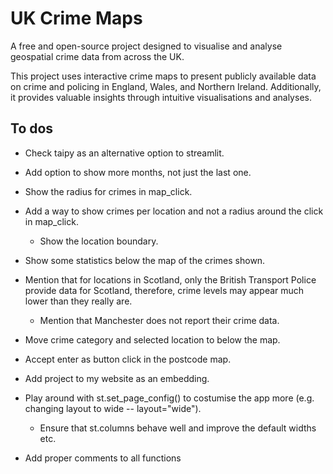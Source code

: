 # UK Crime Maps
A free and open-source project designed to visualise and analyse geospatial crime data from across the UK.

This project uses interactive crime maps to present publicly available data on crime and policing in England, Wales, and Northern Ireland. Additionally, it provides valuable insights through intuitive visualisations and analyses.

## To dos

+ Check taipy as an alternative option to streamlit.

+ Add option to show more months, not just the last one.

+ Show the radius for crimes in map_click.

+ Add a way to show crimes per location and not a radius around the click in map_click.
    + Show the location boundary.

+ Show some statistics below the map of the crimes shown.

+ Mention that for locations in Scotland, only the British Transport Police provide data for Scotland, therefore, crime levels may appear much lower than they really are. 
    + Mention that Manchester does not report their crime data.

+ Move crime category and selected location to below the map.

+ Accept enter as button click in the postcode map.

+ Add project to my website as an embedding.

+ Play around with st.set_page_config() to costumise the app more (e.g. changing layout to wide -- layout="wide").
    + Ensure that st.columns behave well and improve the default widths etc.

+ Add proper comments to all functions